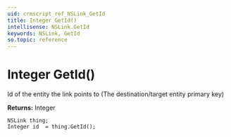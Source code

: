 ```yaml
---
uid: crmscript_ref_NSLink_GetId
title: Integer GetId()
intellisense: NSLink.GetId
keywords: NSLink, GetId
so.topic: reference
---
```


# Integer GetId()

Id of the entity the link points to (The destination/target entity primary key)

**Returns:** Integer

```crmscript
NSLink thing;
Integer id  = thing.GetId();
```

